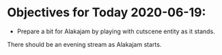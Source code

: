 # Objectives for Today 2020-06-19:

- Prepare a bit for Alakajam by playing with cutscene entity as it stands.

There should be an evening stream as Alakajam starts.

